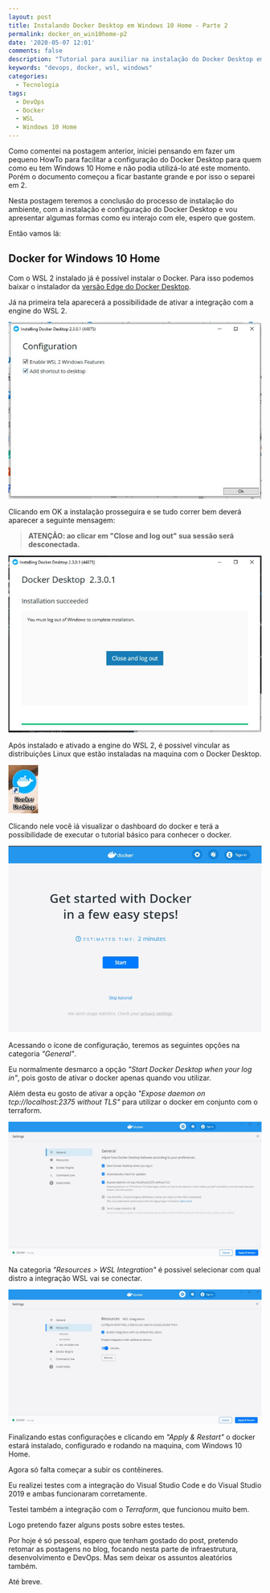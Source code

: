 ```yaml
---
layout: post
title: Instalando Docker Desktop em Windows 10 Home - Parte 2
permalink: docker_on_win10home-p2
date: '2020-05-07 12:01'
comments: false
description: "Tutorial para auxiliar na instalação do Docker Desktop em maquinas com Windows 10 Home Edition..."
keywords: "devops, docker, wsl, windows"
categories:
  - Tecnologia
tags:
  - DevOps
  - Docker
  - WSL
  - Windows 10 Home
---
```


Como comentei na postagem anterior, iniciei pensando em fazer um pequeno HowTo para facilitar a configuração do Docker Desktop para quem como eu tem Windows 10 Home e não podia utilizá-lo até este momento. Porém o documento começou a ficar bastante grande e por isso o separei em 2.

Nesta postagem teremos a conclusão do processo de instalação do ambiente, com a instalação e configuração do Docker Desktop e vou apresentar algumas formas como eu interajo com ele, espero que gostem.

Então vamos lá:

## Docker for Windows 10 Home

Com o WSL 2 instalado já é possível instalar o Docker. Para isso podemos baixar o instalador da [versão Edge do Docker Desktop](https://download.docker.com/win/edge/Docker%20Desktop%20Installer.exe).

Já na primeira tela aparecerá a possibilidade de ativar a integração com a engine do WSL 2.

![Tela de instalação do docker com opção WSL 2 ativada](/assets/posts/DockerOnWin10Home/wsl2_docker_install.jpg)

Clicando em OK a instalação prosseguira e se tudo correr bem deverá aparecer a seguinte mensagem:

> **ATENÇÃO: ao clicar em "Close and log out" sua sessão será desconectada.**


![Tela de instalação do docker com opção WSL 2 ativada](/assets/posts/DockerOnWin10Home/wsl2_docker_installed.jpg)

Após instalado e ativado a engine do WSL 2, é possivel vincular as distribuições Linux que estão instaladas na maquina com o Docker Desktop.

![icone do docker desktop na área de trabalho](/assets/posts/DockerOnWin10Home/docker-icon.jpg)

Clicando nele você iá visualizar o dashboard do docker e terá a possibilidade de executar o tutorial básico para conhecer o docker.

![Tela de apresentação e primeiros passos](/assets/posts/DockerOnWin10Home/wsl2_docker_tutorial.jpg)

Acessando o ícone de configuração, teremos as seguintes opções na categoria *"General"*.

Eu normalmente desmarco a opção *"Start Docker Desktop when your log in"*, pois gosto de ativar o docker apenas quando vou utilizar.

Além desta eu gosto de ativar a opção *"Expose daemon on tcp://localhost:2375 without TLS"* para utilizar o docker em conjunto com o terraform.

![Tela de configuração geral do docker desktop](/assets/posts/DockerOnWin10Home/wsl2_docker_settings.jpg)

Na categoria *"Resources > WSL Integration"* é possivel selecionar com qual distro a integração WSL vai se conectar.

![Tela de configuração de recursos e integração WSL](/assets/posts/DockerOnWin10Home/wsl2_docker_settings2.jpg)

Finalizando estas configurações e clicando em *"Apply & Restart"* o docker estará instalado, configurado e rodando na maquina, com Windows 10 Home.

Agora só falta começar a subir os contêineres.

Eu realizei testes com a integração do Visual Studio Code e do Visual Studio 2019 e ambas funcionaram corretamente.

Testei também a integração com o *Terraform*, que funcionou muito bem.

Logo pretendo fazer alguns posts sobre estes testes.

Por hoje é só pessoal, espero que tenham gostado do post, pretendo retomar as postagens no blog, focando nesta parte de infraestrutura, desenvolvimento e DevOps. Mas sem deixar os assuntos aleatórios também.

Até breve.
